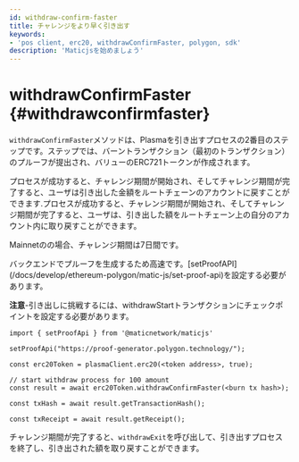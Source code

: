 ```yaml
---
id: withdraw-confirm-faster
title: チャレンジをより早く引き出す
keywords:
- 'pos client, erc20, withdrawConfirmFaster, polygon, sdk'
description: 'Maticjsを始めましょう'
---
```


# withdrawConfirmFaster {#withdrawconfirmfaster}

`withdrawConfirmFaster`メソッドは、Plasmaを引き出すプロセスの2番目のステップです。ステップでは、バーントランザクション（最初のトランザクション）のプルーフが提出され、バリューのERC721トークンが作成されます。

プロセスが成功すると、チャレンジ期間が開始され、そしてチャレンジ期間が完了すると、ユーザは引き出した金額をルートチェーンのアカウントに戻すことができます.プロセスが成功すると、チャレンジ期間が開始され、そしてチャレンジ期間が完了すると、ユーザは、引き出した額をルートチェーン上の自分のアカウント内に取り戻すことができます。

Mainnetのの場合、チャレンジ期間は7日間です。

<div class="highlight mb-20px mt-20px">バックエンドでプルーフを生成するため高速です。[setProofAPI](/docs/develop/ethereum-polygon/matic-js/set-proof-api)を設定する必要があります。</div>

**注意**-引き出しに挑戦するには、withdrawStartトランザクションにチェックポイントを設定する必要があります。

```
import { setProofApi } from '@maticnetwork/maticjs'

setProofApi("https://proof-generator.polygon.technology/");

const erc20Token = plasmaClient.erc20(<token address>, true);

// start withdraw process for 100 amount
const result = await erc20Token.withdrawConfirmFaster(<burn tx hash>);

const txHash = await result.getTransactionHash();

const txReceipt = await result.getReceipt();

```

チャレンジ期間が完了すると、`withdrawExit`を呼び出して、引き出すプロセスを終了し、引き出された額を取り戻すことができます。
